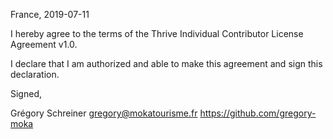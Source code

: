 France, 2019-07-11

I hereby agree to the terms of the Thrive Individual Contributor License Agreement v1.0.

I declare that I am authorized and able to make this agreement and sign this declaration.

Signed,

Grégory Schreiner gregory@mokatourisme.fr https://github.com/gregory-moka
